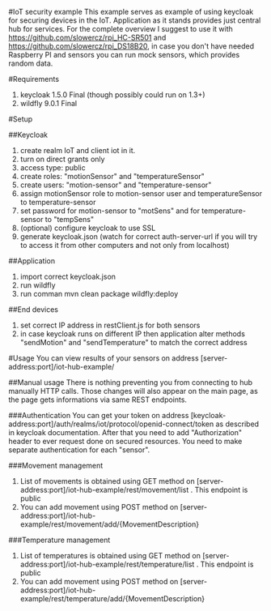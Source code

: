 #IoT security example
This example serves as example of using keycloak for securing devices in the IoT. Application as it stands provides just central hub for services. For the complete overview I suggest to use it with https://github.com/slowercz/rpi_HC-SR501 and https://github.com/slowercz/rpi_DS18B20, in case you don't have needed Raspberry PI and sensors you can run mock sensors, which provides random data.

#Requirements
1. keycloak 1.5.0 Final (though possibly could run on 1.3+)
2. wildfly 9.0.1 Final

#Setup

##Keycloak
1. create realm IoT and client iot in it.
2. turn on direct grants only
3. access type: public
4. create roles: "motionSensor" and "temperatureSensor"
5. create users: "motion-sensor" and "temperature-sensor"
6. assign motionSensor role to motion-sensor user and temperatureSensor to temperature-sensor
7. set password for motion-sensor to "motSens" and for temperature-sensor to "tempSens"
8. (optional) configure keycloak to use SSL
9. generate  keycloak.json (watch for correct auth-server-url if you will try to access it from other computers and not only from localhost)
 
##Application
1. import correct keycloak.json
2. run wildfly
3. run comman mvn clean package wildfly:deploy

##End devices
1. set correct IP address in restClient.js for both sensors
2. in case keycloak runs on different IP then application alter methods "sendMotion" and "sendTemperature" to match the correct address

#Usage
You can view results of your sensors on address [server-address:port]/iot-hub-example/

##Manual usage
There is nothing preventing you from connecting to hub manually HTTP calls. Those changes will also appear on the main page, as the page gets informations via same REST endpoints.

###Authentication
You can get your token on address [keycloak-address:port]/auth/realms/iot/protocol/openid-connect/token as described in keycloak documentation. After that you need to add "Authorization" header to ever request done on secured resources. You need to make separate authentication for each "sensor".

###Movement management
1. List of movements is obtained using GET method on [server-address:port]/iot-hub-example/rest/movement/list . This endpoint is public
2. You can add movement using POST method on [server-address:port]/iot-hub-example/rest/movement/add/{MovementDescription}
 
###Temperature management
1. List of temperatures is obtained using GET method on [server-address:port]/iot-hub-example/rest/temperature/list . This endpoint is public
2. You can add movement using POST method on [server-address:port]/iot-hub-example/rest/temperature/add/{MovementDescription}
